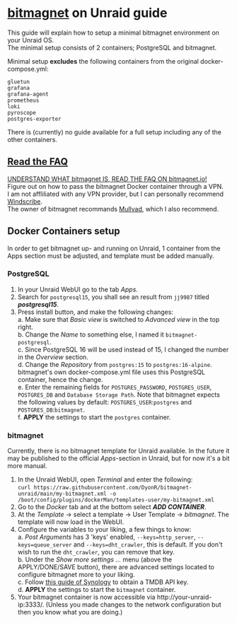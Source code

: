# [bitmagnet](https://github.com/bitmagnet-io/bitmagnet) on Unraid guide

This guide will explain how to setup a minimal bitmagnet environment on your Unraid OS.  
The minimal setup consists of 2 containers; PostgreSQL and bitmagnet.  

Minimal setup **excludes** the following containers from the original docker-compose.yml:
  
```
gluetun  
grafana
grafana-agent
prometheus
loki
pyroscope
postgres-exporter
```  
  
There is (currently) no guide available for a full setup including any of the other containers.  
  
## [Read the FAQ](https://bitmagnet.io/faq.html)

[UNDERSTAND WHAT bitmagnet IS, READ THE FAQ ON bitmagnet.io!](https://bitmagnet.io/faq.html)  
Figure out on how to pass the bitmagnet Docker container through a VPN.  
I am not affliliated with any VPN provider, but I can personally recommend [Windscribe](https://windscribe.com/).  
The owner of bitmagnet recommands [Mullvad](https://mullvad.net/), which I also recommend.  

## Docker Containers setup

In order to get bitmagnet up- and running on Unraid, 1 container from the Apps section must be adjusted, and template must be added manually.

### PostgreSQL

1. In your Unraid WebUI go to the tab *Apps*.  
2. Search for `postgresql15`, you shall see an result from `jj9987` titled ***postgresql15***.  
3. Press install button, and make the following changes:  
   a. Make sure that *Basic view* is switched to *Advanced view* in the top right.  
   b. Change the *Name* to something else, I named it `bitmagnet-postgresql`.  
   c. Since PostgreSQL 16 will be used instead of 15, I changed the number in the *Overview* section.  
   d. Change the *Repository* from `postgres:15` to `postgres:16-alpine`. bitmagnet's own docker-compose.yml file uses this PostgreSQL container, hence the change.  
   e. Enter the remaining fields for `POSTGRES_PASSWORD`, `POSTGRES_USER`, `POSTGRES_DB` and `Database Storage Path`. Note that bitmagnet expects the following values by default: `POSTGRES_USER`:`postgres` and `POSTGRES_DB`:`bitmagnet`.  
   f. **APPLY** the settings to start the `postgres` container.  

### bitmagnet

Currently, there is no bitmagnet template for Unraid available. In the future it may be published to the official *Apps*-section in Unraid, but for now it's a bit more manual.

1. In the Unraid WebUI, open *Terminal* and enter the following:  
   `curl https://raw.githubusercontent.com/DyonR/bitmagnet-unraid/main/my-bitmagnet.xml -o /boot/config/plugins/dockerMan/templates-user/my-bitmagnet.xml`
2. Go to the *Docker* tab and at the bottom select ***ADD CONTAINER***.  
3. At the *Template* -> select a template -> User Template -> *bitmagnet*. The template will now load in the WebUI.  
4. Configure the variables to your liking, a few things to know:  
   a. *Post Arguments* has 3 'keys' enabled, `--keys=http_server`, `--keys=queue_server` and `--keys=dht_crawler`, this is default. If you don't wish to run the `dht_crawler`, you can remove that key.  
   b. Under the *Show more settings ...* menu (above the APPLY/DONE/SAVE button), there are advanced settings located to configure bitmagnet more to your liking.  
   c. Follow [this guide of Synology](https://kb.synology.com/en-au/DSM/tutorial/How_to_apply_for_a_personal_API_key_to_get_video_info) to obtain a TMDB API key.  
   d. **APPLY** the settings to start the `bitmagnet` container.  
5. Your bitmagnet container is now accessible via http://your-unraid-ip:3333/. (Unless you made changes to the network configuration but then you know what you are doing.)
